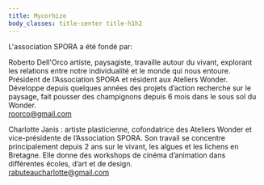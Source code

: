 ```yaml
---
title: Mycorhize
body_classes: title-center title-h1h2
---
```

L'association SPORA a été fondé par:

Roberto Dell'Orco artiste, paysagiste, travaille autour du vivant, explorant les relations entre notre individualité et le monde qui nous entoure. Président de l’Association SPORA et résident aux Ateliers Wonder.  Développe depuis quelques années des projets d’action recherche sur le paysage, fait pousser des champignons depuis 6 mois dans le sous sol du Wonder.  
[roorco@gmail.com](mailto:roorco@gmail.com)  

Charlotte Janis : artiste plasticienne, cofondatrice des Ateliers Wonder et vice-présidente de l’Association SPORA. Son travail se concentre principalement depuis 2 ans sur le vivant, les algues et les lichens en Bretagne. Elle donne des workshops de cinéma d’animation dans différentes écoles, d’art et de design.   
[rabuteaucharlotte@gmail.com](mailto:rabuteaucharlotte@gmail.com)

